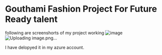 # Gouthami Fashion Project For Future Ready talent
following are screenshorts of my project working
![image](https://user-images.githubusercontent.com/115892132/197206104-8b1792a7-efd3-432c-bbf8-feb354b61a0b.png)
![Uploading image.png…]()

I have delopyed it in my azure account.


